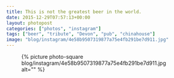 ```yaml
---
title: This is not the greatest beer in the world.
date: 2015-12-29T07:57:13+00:00
layout: photopost
categories: ["photos", "instagram"]
tags: ["beer", "tribute", "Devon", "pub", "chinahouse"]
image: "blog/instagram/4e58b9507319877a75e4fb291be7d911.jpg"
---
```


<figure class="photo photo--square">
  {% picture photo-square blog/instagram/4e58b9507319877a75e4fb291be7d911.jpg alt="" %}
</figure>


